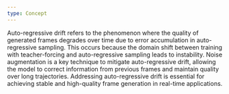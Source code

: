 ```yaml
---
type: Concept
---
```


Auto-regressive drift refers to the phenomenon where the quality of generated frames degrades over time due to error accumulation in auto-regressive sampling. This occurs because the domain shift between training with teacher-forcing and auto-regressive sampling leads to instability. Noise augmentation is a key technique to mitigate auto-regressive drift, allowing the model to correct information from previous frames and maintain quality over long trajectories. Addressing auto-regressive drift is essential for achieving stable and high-quality frame generation in real-time applications.